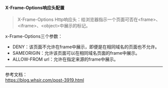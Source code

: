 #### X-Frame-Options响应头配置
> X-Frame-Options Http响应头：给浏览器指示一个页面可否在\<frame>、\<iframe>、\<object>中展示的标记。

x-Frame-Options三个参数：
 * DENY：该页面不允许在frame中展示，即便是在相同域名的页面也不允许。
 * SAMEORIGIN：允许该页面可以在相同域名页面的frame中展示。
 * ALLOW-FROM url：允许在指定来源的frame中展示。



 ----
参考文档： <br/>
    https://blog.whsir.com/post-3919.html

   